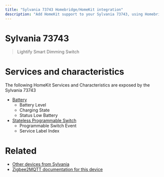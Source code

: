 ```yaml
---
title: "Sylvania 73743 Homebridge/HomeKit integration"
description: "Add HomeKit support to your Sylvania 73743, using Homebridge, Zigbee2MQTT and homebridge-z2m."
---
```

<!---
This file has been GENERATED using src/docgen/docgen.ts
DO NOT EDIT THIS FILE MANUALLY!
-->
# Sylvania 73743
> Lightify Smart Dimming Switch


# Services and characteristics
The following HomeKit Services and Characteristics are exposed by
the Sylvania 73743

* [Battery](../../battery.md)
  * Battery Level
  * Charging State
  * Status Low Battery
* [Stateless Programmable Switch](../../action.md)
  * Programmable Switch Event
  * Service Label Index


# Related
* [Other devices from Sylvania](../index.md#sylvania)
* [Zigbee2MQTT documentation for this device](https://www.zigbee2mqtt.io/devices/73743.html)